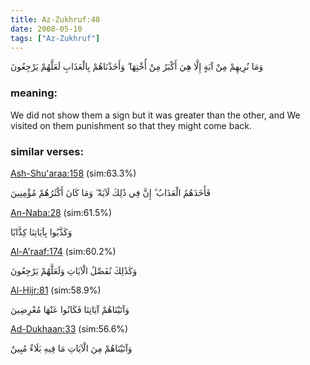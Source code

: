 ```yaml
---
title: Az-Zukhruf:48
date: 2008-05-10
tags: ["Az-Zukhruf"]
---
```

وَمَا نُرِيهِمْ مِنْ آيَةٍ إِلَّا هِيَ أَكْبَرُ مِنْ أُخْتِهَا ۖ وَأَخَذْنَاهُمْ بِالْعَذَابِ لَعَلَّهُمْ يَرْجِعُونَ
### meaning: 
We did not show them a sign but it was greater than the other, and We visited on them punishment so that they might come back.
### similar verses: 

[Ash-Shu'araa:158](/26/158) (sim:63.3%)

فَأَخَذَهُمُ الْعَذَابُ ۗ إِنَّ فِي ذَٰلِكَ لَآيَةً ۖ وَمَا كَانَ أَكْثَرُهُمْ مُؤْمِنِينَ

[An-Naba:28](/78/28) (sim:61.5%)

وَكَذَّبُوا بِآيَاتِنَا كِذَّابًا

[Al-A'raaf:174](/7/174) (sim:60.2%)

وَكَذَٰلِكَ نُفَصِّلُ الْآيَاتِ وَلَعَلَّهُمْ يَرْجِعُونَ

[Al-Hijr:81](/15/81) (sim:58.9%)

وَآتَيْنَاهُمْ آيَاتِنَا فَكَانُوا عَنْهَا مُعْرِضِينَ

[Ad-Dukhaan:33](/44/33) (sim:56.6%)

وَآتَيْنَاهُمْ مِنَ الْآيَاتِ مَا فِيهِ بَلَاءٌ مُبِينٌ
